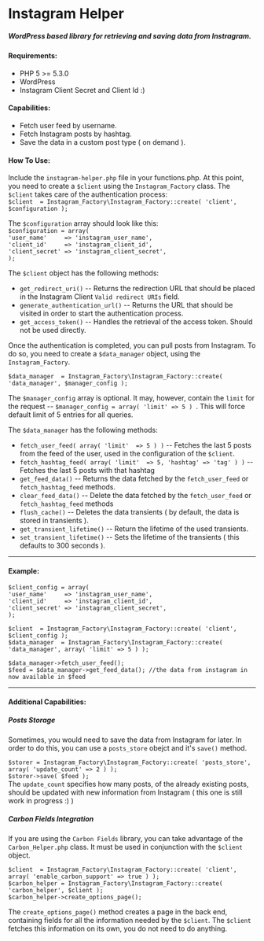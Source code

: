 # Instagram Helper
##### WordPress based library for retrieving and saving data from Instragram.

#### Requirements:
  * PHP 5 >= 5.3.0
  * WordPress
  * Instagram Client Secret and Client Id :)

#### Capabilities:
  * Fetch user feed by username.
  * Fetch Instagram posts by hashtag.
  * Save the data in a custom post type ( on demand ). 

#### How To Use:
Include the `instagram-helper.php` file in your functions.php.
At this point, you need to create a `$client` using the `Instagram_Factory` class. The `$client` takes care of the authentication process:  
`$client  = Instagram_Factory\Instagram_Factory::create( 'client', $configuration );`  

The `$configuration` array should look like this:  
`$configuration = array(`  
    `'user_name'     => 'instagram_user_name',`  
    `'client_id'     => 'instagram_client_id',`  
    `'client_secret' => 'instagram_client_secret',`  
`);`

The `$client` object has the following methods:  
  * `get_redirect_uri()` -- Returns the redirection URL that should be placed in the Instagram Client `Valid redirect URIs` field.
  * `generate_authentication_url()` -- Returns the URL that should be visited in order to start the authentication process.
  * `get_access_token()` -- Handles the retrieval of the access token. Should not be used directly.
  
Once the authentication is completed, you can pull posts from Instagram. To do so, you need to create a `$data_manager` object, using the `Instagram_Factory`.  

`$data_manager  = Instagram_Factory\Instagram_Factory::create( 'data_manager', $manager_config );`  

The `$manager_config` array is optional. It may, however, contain the `limit` for the request -- `$manager_config = array( 'limit' => 5 ) `. This will force default limit of 5 entries for all queries.

The `$data_manager` has the following methods:
  * `fetch_user_feed( array( 'limit'  => 5 ) )` -- Fetches the last 5 posts from the feed of the user, used in the configuration of the `$client`.
  * `fetch_hashtag_feed( array( 'limit'  => 5, 'hashtag' => 'tag' ) )` -- Fetches the last 5 posts with that hashtag
  * `get_feed_data()` -- Returns the data fetched by the `fetch_user_feed` or `fetch_hashtag_feed` methods.
  * `clear_feed_data()` -- Delete the data fetched by the `fetch_user_feed` or `fetch_hashtag_feed` methods
  * `flush_cache()` -- Deletes the data transients ( by default, the data is stored in transients ).
  * `get_transient_lifetime()` -- Return the lifetime of the used transients.
  * `set_transient_lifetime()` -- Sets the lifetime of the transients ( this defaults to 300 seconds ).

---
#### Example:
`$client_config = array(`  
    `'user_name'     => 'instagram_user_name',`  
    `'client_id'     => 'instagram_client_id',`  
    `'client_secret' => 'instagram_client_secret',`  
`);`

`$client  = Instagram_Factory\Instagram_Factory::create( 'client', $client_config );`  
`$data_manager  = Instagram_Factory\Instagram_Factory::create( 'data_manager', array( 'limit' => 5 ) );`

`$data_manager->fetch_user_feed();`  
`$feed = $data_manager->get_feed_data(); //the data from instagram in now available in $feed`

---
#### Additional Capabilities:
##### Posts Storage
Sometimes, you would need to save the data from Instagram for later. In order to do this, you can use a `posts_store` obejct and it's `save()` method.

`$storer = Instagram_Factory\Instagram_Factory::create( 'posts_store', array( 'update_count' => 2 ) );`  
`$storer->save( $feed );`  
The `update_count` specifies how many posts, of the already existing posts, should be updated with new information from Instagram ( this one is still work in progress :) )

##### Carbon Fields Integration
If you are using the `Carbon Fields` library, you can take advantage of the `Carbon_Helper.php` class. It must be used in conjunction with the `$client` object. 

`$client  = Instagram_Factory\Instagram_Factory::create( 'client', array( 'enable_carbon_support' => true ) );`  
`$carbon_helper = Instagram_Factory\Instagram_Factory::create( 'carbon_helper', $client );`  
`$carbon_helper->create_options_page();`  

The `create_options_page()` method creates a page in the back end, containing fields for all the information needed by the `$client`. The `$client` fetches this information on its own, you do not need to do anything.
